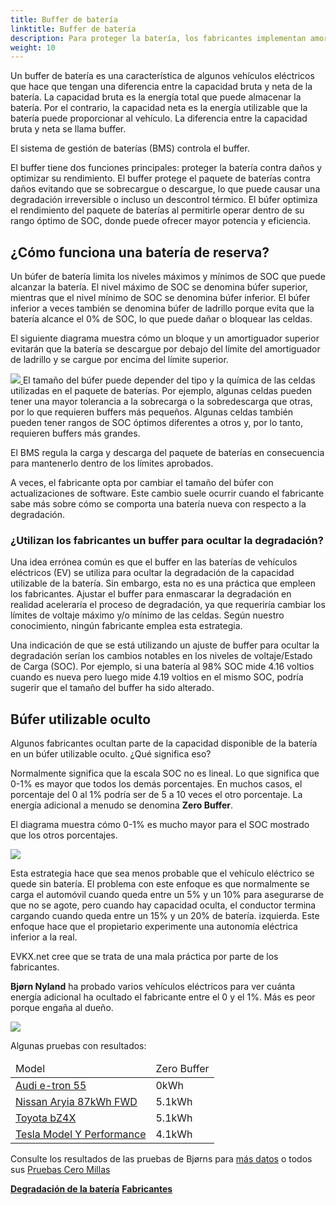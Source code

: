 ```yaml
---
title: Buffer de batería
linktitle: Buffer de batería
description: Para proteger la batería, los fabricantes implementan amortiguadores en las baterías.
weight: 10
---
```

<!-- markdownlint-disable MD033 -->

Un buffer de batería es una característica de algunos vehículos eléctricos que hace que tengan una diferencia entre la capacidad bruta y neta de la batería. La capacidad bruta es la energía total que puede almacenar la batería. Por el contrario, la capacidad neta es la energía utilizable que la batería puede proporcionar al vehículo. La diferencia entre la capacidad bruta y neta se llama buffer.

El sistema de gestión de baterías (BMS) controla el buffer.

El buffer tiene dos funciones principales: proteger la batería contra daños y optimizar su rendimiento. El buffer protege el paquete de baterías contra daños evitando que se sobrecargue o descargue, lo que puede causar una degradación irreversible o incluso un descontrol térmico. El búfer optimiza el rendimiento del paquete de baterías al permitirle operar dentro de su rango óptimo de SOC, donde puede ofrecer mayor potencia y eficiencia.

## ¿Cómo funciona una batería de reserva?

Un búfer de batería limita los niveles máximos y mínimos de SOC que puede alcanzar la batería. El nivel máximo de SOC se denomina búfer superior, mientras que el nivel mínimo de SOC se denomina búfer inferior. El búfer inferior a veces también se denomina búfer de ladrillo porque evita que la batería alcance el 0% de SOC, lo que puede dañar o bloquear las celdas.

El siguiente diagrama muestra cómo un bloque y un amortiguador superior evitarán que la batería se descargue por debajo del límite del amortiguador de ladrillo y se cargue por encima del límite superior.

<a href="https://media.evkx.net/multimedia/technology/battery/chargecurve.drawio.svg">
    <img src="https://media.evkx.net/multimedia/technology/battery/chargecurve.drawio.svg" class="img-fluid">
</a>
El tamaño del búfer puede depender del tipo y la química de las celdas utilizadas en el paquete de baterías. Por ejemplo, algunas celdas pueden tener una mayor tolerancia a la sobrecarga o la sobredescarga que otras, por lo que requieren buffers más pequeños. Algunas celdas también pueden tener rangos de SOC óptimos diferentes a otros y, por lo tanto, requieren buffers más grandes.

El BMS regula la carga y descarga del paquete de baterías en consecuencia para mantenerlo dentro de los límites aprobados.

A veces, el fabricante opta por cambiar el tamaño del búfer con actualizaciones de software. Este cambio suele ocurrir cuando el fabricante sabe más sobre cómo se comporta una batería nueva con respecto a la degradación.

### ¿Utilizan los fabricantes un buffer para ocultar la degradación?

Una idea errónea común es que el buffer en las baterías de vehículos eléctricos (EV) se utiliza para ocultar la degradación de la capacidad utilizable de la batería. Sin embargo, esta no es una práctica que empleen los fabricantes. Ajustar el buffer para enmascarar la degradación en realidad aceleraría el proceso de degradación, ya que requeriría cambiar los límites de voltaje máximo y/o mínimo de las celdas. Según nuestro conocimiento, ningún fabricante emplea esta estrategia.

Una indicación de que se está utilizando un ajuste de buffer para ocultar la degradación serían los cambios notables en los niveles de voltaje/Estado de Carga (SOC). Por ejemplo, si una batería al 98% SOC mide 4.16 voltios cuando es nueva pero luego mide 4.19 voltios en el mismo SOC, podría sugerir que el tamaño del buffer ha sido alterado.

## Búfer utilizable oculto

Algunos fabricantes ocultan parte de la capacidad disponible de la batería en un búfer utilizable oculto. ¿Qué significa eso?

Normalmente significa que la escala SOC no es lineal. Lo que significa que 0-1% es mayor que todos los demás porcentajes. En muchos casos, el porcentaje del 0 al 1% podría ser de 5 a 10 veces el otro porcentaje. La energía adicional a menudo se denomina <b>Zero Buffer</b>.

El diagrama muestra cómo 0-1% es mucho mayor para el SOC mostrado que los otros porcentajes.

<a href="https://media.evkx.net/multimedia/technology/battery/hiddenbuffer.drawio.svg">
     <img src="https://media.evkx.net/multimedia/technology/battery/hiddenbuffer.drawio.svg" class="img-fluid">
</a>

Esta estrategia hace que sea menos probable que el vehículo eléctrico se quede sin batería. El problema con este enfoque es que normalmente se carga el automóvil cuando queda entre un 5% y un 10% para asegurarse de que no se agote, pero cuando hay capacidad oculta, el conductor termina cargando cuando queda entre un 15% y un 20% de batería. izquierda. Este enfoque hace que el propietario experimente una autonomía eléctrica inferior a la real.

EVKX.net cree que se trata de una mala práctica por parte de los fabricantes.

<b>Bjørn Nyland</b> ha probado varios vehículos eléctricos para ver cuánta energía adicional ha ocultado el fabricante entre el 0 y el 1%. Más es peor porque engaña al dueño.

<img src="https://media.evkx.net/multimedia/technology/battery/tbzeromile_1_st.jpg" class="img-fluid">

  Algunas pruebas con resultados:

<table class="table table-striped">
<thead>
    <tr>
        <td>
        Model
        </td>
        <td>
        Zero Buffer
        </td>
    </tr>
</thead>
<tbody>
    <tr>
        <td><a href="https://www.youtube.com/watch?v=2rSuFCrf-C0" target="_blank">Audi e-tron 55</a></td>
        <td>0kWh</td>
    </tr>
    <tr>
        <td><a href="https://www.youtube.com/watch?v=OR5JRd0g_Q8" target="_blank">Nissan Aryia 87kWh FWD</a></td>
        <td>5.1kWh</td>
    </tr>
    <tr>
        <td><a href="https://www.youtube.com/watch?v=dAM1CIlJ1xQ" target="_blank">Toyota bZ4X</a></td>
        <td>5.1kWh</td>
    </tr>
    <tr>
        <td><a href="https://www.youtube.com/watch?v=y675YCgSnlc" target="_blank">Tesla Model Y Performance</a></td>
        <td>4.1kWh</td>
    </tr>
</tbody>
</table>

Consulte los resultados de las pruebas de Bjørns para <a href="https://docs.google.com/spreadsheets/d/1V6ucyFGKWuSQzvI8lMzvvWJHrBS82echMVJH37kwgjE/edit#gid=52159941" target="_blank">más datos</a> o todos sus <a href ="https://www.youtube.com/playlist?list=PLqKx2qnB8Xv6ddxPVkiqQZMNyLtYjqQkq" target="_blank">Pruebas Cero Millas</a>

<div class="mt-3 mb-3">
     <a href="../charging/" class="text-decoration-none text-black"><strong><i class="bi-arrow-left"></i> Degradación de la batería</strong></a>
     <a href="../manufactors/" class="text-decoration-none text-black float-end"><strong>Fabricantes <i class="bi-arrow-right"></i></strong></a>
</div>